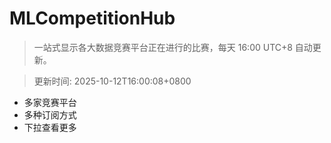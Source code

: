 # MLCompetitionHub

> 一站式显示各大数据竞赛平台正在进行的比赛，每天 16:00 UTC+8 自动更新。
  
> 更新时间: 2025-10-12T16:00:08+0800 

* 多家竞赛平台
* 多种订阅方式
* 下拉查看更多